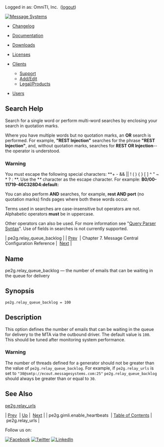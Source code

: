 Logged in as: OmniTI, Inc.  ([logout](https://support.messagesystems.com/logout.php))

[![Message Systems](https://support.messagesystems.com/images/ms-white205.png)](https://support.messagesystems.com/start.php) 

*   [Changelog](https://support.messagesystems.com/start.php?show=changelog)
*   [Documentation](https://support.messagesystems.com/docs/)
*   [Downloads](https://support.messagesystems.com/start.php)

*   [Licenses](https://support.messagesystems.com/license_summary.php)
*   <a href="">Clients</a>
    *   [Support](https://support.messagesystems.com/cs.php)
    *   [Add/Edit](https://support.messagesystems.com/edit_client.php)
    *   [Legal/Products](https://support.messagesystems.com/edit_products.php)
*   [Users](https://support.messagesystems.com/edit_customer.php)

## Search Help

Search for a single word or perform multi-word searches by enclosing your search in quotation marks.

Where you have multiple words but no quotation marks, an **OR** search is performed. For example, **"REST Injection"** searches for the phrase **"REST Injection"**, and, without quotation marks, searches for **REST OR Injection**--the operator is understood.

### Warning

You must escape the following special characters: **+ - && || ! ( ) { } [ ] ^ " ~ * ? : \**. Use the **\** character as the escape character. For example: **B0/00-11719-46C328D4\:default\:**

You can also perform **AND** searches, for example, **rest AND port** (no quotation marks) finds pages where both these words occur.

Terms used in searches are case-insensitive but operators are not. Alphabetic operators **must** be in uppercase.

Other operators can also be used. For more information see "[Query Parser Syntax](https://lucene.apache.org/core/old_versioned_docs/versions/3_0_0/queryparsersyntax.html)". Use of fields in searches is not currently supported.

| pe2g.relay_queue_backlog |
| [Prev](conf.mcg.pe2g.gimli.enable_heartbeats.php)  | Chapter 7. Message Central Configuration Reference |  [Next](conf.mcg.relay_urls.php) |

<a name="conf.mcg.relay_queue_backlog"></a>
## Name

pe2g.relay_queue_backlog — the number of emails that can be waiting in the queue for delivery

## Synopsis

`pe2g.relay_queue_backlog = 100`

<a name="idp1933472"></a>
## Description

This option defines the number of emails that can be waiting in the queue for delivery to the MTA via the outbound driver. The default value is `100`. This should be tuned after monitoring system performance.

### Warning

The number of threads defined for a generator should not be greater than the value of `pe2g.relay_queue_backlog`. For example, if `pe2g.relay_urls` is set to `"30@smtp://ecout.messagesystems.com:25"` `pe2g.relay_queue_backlog` should always be greater than or equal to `30`.

<a name="idp1939264"></a>
## See Also

[pe2g.relay_urls](conf.mcg.relay_urls.php "pe2g.relay_urls")

| [Prev](conf.mcg.pe2g.gimli.enable_heartbeats.php)  | [Up](mc.conf.php) |  [Next](conf.mcg.relay_urls.php) |
| pe2g.gimli.enable_heartbeats  | [Table of Contents](index.php) |  pe2g.relay_urls |

Follow us on:

[![Facebook](https://support.messagesystems.com/images/icon-facebook.png)](http://www.facebook.com/messagesystems) [![Twitter](https://support.messagesystems.com/images/icon-twitter.png)](http://twitter.com/#!/MessageSystems) [![LinkedIn](https://support.messagesystems.com/images/icon-linkedin.png)](http://www.linkedin.com/company/message-systems)